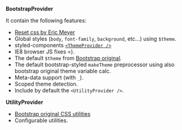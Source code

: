 **BootstrapProvider**

It contain the following features:

- [Reset css by Eric Meyer](https://meyerweb.com/eric/tools/css/reset/)
- Global styles (`body`, `font-family`, `background`, etc...) using `$theme`.
- styled-components [`<ThemeProvider />`](https://www.styled-components.com/docs/api#themeprovider)
- IE8 browser JS fixes =).
- The default `$theme` from [Bootstrap original](https://getbootstrap.com/).
- The default bootstrap-styled `makeTheme` preprocessor using also bootstrap original theme variable calc.
- Meta-data support (with `_`).
- Scoped theme detection.
- Include by default the `<UtilityProvider />`.

**UtilityProvider**

- [Bootstrap original CSS utilities](https://getbootstrap.com/docs/4.1/utilities/borders/)
- Configurable utilities.

